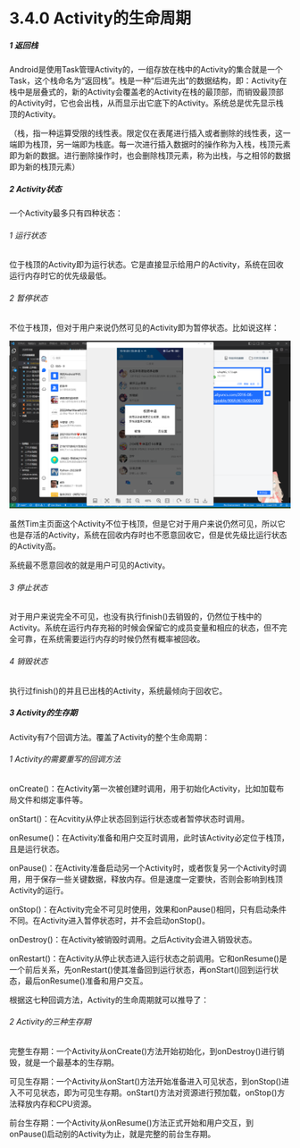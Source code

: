 # 3.4.0 Activity的生命周期

##### 1 返回栈

Android是使用Task管理Activity的，一组存放在栈中的Activity的集合就是一个Task，这个栈命名为“返回栈”。栈是一种“后进先出”的数据结构，即：Activity在栈中是层叠式的，新的Activity会覆盖老的Activity在栈的最顶部，而销毁最顶部的Activity时，它也会出栈，从而显示出它底下的Activity。系统总是优先显示栈顶的Activity。

（栈，指一种运算受限的线性表。限定仅在表尾进行插入或者删除的线性表，这一端即为栈顶，另一端即为栈底。每一次进行插入数据时的操作称为入栈，栈顶元素即为新的数据。进行删除操作时，也会删除栈顶元素，称为出栈，与之相邻的数据即为新的栈顶元素）

##### 2 Activity状态

一个Activity最多只有四种状态：

###### 1 运行状态

位于栈顶的Activity即为运行状态。它是直接显示给用户的Activity，系统在回收运行内存时它的优先级最低。

###### 2 暂停状态

不位于栈顶，但对于用户来说仍然可见的Activity即为暂停状态。比如说这样：

![1667200251660](image/3.4.0Activity的生命周期/1667200251660.png)

虽然Tim主页面这个Activity不位于栈顶，但是它对于用户来说仍然可见，所以它也是存活的Activity，系统在回收内存时也不愿意回收它，但是优先级比运行状态的Activity高。

系统最不愿意回收的就是用户可见的Activity。

###### 3 停止状态

对于用户来说完全不可见，也没有执行finish()去销毁的，仍然位于栈中的Activity。系统在运行内存充裕的时候会保留它的成员变量和相应的状态，但不完全可靠，在系统需要运行内存的时候仍然有概率被回收。

###### 4 销毁状态

执行过finish()的并且已出栈的Activity，系统最倾向于回收它。

##### 3  Activity的生存期

Activity有7个回调方法。覆盖了Activity的整个生命周期：

###### 1 Activity的需要重写的回调方法

onCreate()：在Activity第一次被创建时调用，用于初始化Activity，比如加载布局文件和绑定事件等。

onStart()：在Acvitity从停止状态回到运行状态或者暂停状态时调用。

onResume()：在Activity准备和用户交互时调用，此时该Activity必定位于栈顶，且是运行状态。

onPause()：在Activity准备启动另一个Activity时，或者恢复另一个Activity时调用，用于保存一些关键数据，释放内存。但是速度一定要快，否则会影响到栈顶Activity的运行。

onStop()：在Activity完全不可见时使用，效果和onPause()相同，只有启动条件不同。在Activity进入暂停状态时，并不会启动onStop()。

onDestroy()：在Activity被销毁时调用。之后Activity会进入销毁状态。

onRestart()：在Activity从停止状态进入运行状态之前调用。它和onResume()是一个前后关系，先onRestart()使其准备回到运行状态，再onStart()回到运行状态，最后onResume()准备和用户交互。

根据这七种回调方法，Activity的生命周期就可以推导了：

###### 2 Activity的三种生存期

完整生存期：一个Activity从onCreate()方法开始初始化，到onDestroy()进行销毁，就是一个最基本的生存期。

可见生存期：一个Activity从onStart()方法开始准备进入可见状态，到onStop()进入不可见状态，即为可见生存期。onStart()方法对资源进行预加载，onStop()方法释放内存和CPU资源。

前台生存期：一个Activity从onResume()方法正式开始和用户交互，到onPause()启动别的Activity为止，就是完整的前台生存期。
